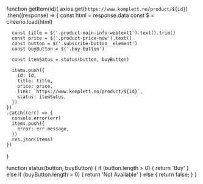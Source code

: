 function getItem(id){
   axios.get(`https://www.komplett.no/product/${id}`)
    .then((response) => {
      const html = response.data
      const $ = cheerio.load(html)

      const title = $('.product-main-info-webtext1').text().trim()
      const price = $('.product-price-now').text()
      const button = $('.subscribe-button__element')
      const buyButton = $('.buy-button')

      const itemSatus = status(button, buyButton)

      items.push({
        id: id,
        title: title,
        price: price,
        link: `https://www.komplett.no/product/${id}`,
        status: itemSatus,
      })
    }) 
    .catch((err) => {
      console.error(err)
      items.push({
        error: err.message,
      })
      res.json(items)
    })
}

function status(button, buyButton) {
  if (button.length > 0) {
    return 'Buy'
  } else if (buyButton.length > 0) {
    return 'Not Available'
  } else {
    return false;
  }
}




